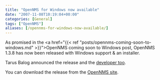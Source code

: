 ```yaml
---
title: "OpenNMS for Windows now available"
date: "2007-11-08T10:19:04+00:00"
categories: [General]
tags: ["OpenNMS"]
aliases: [/opennms-for-windows-now-available/]
---
```


As promised in the <a href="{{< ref "posts/opennms-coming-soon-to-windows.md" >}}">OpenNMS coming soon to Windows</a> post, OpenNMS 1.3.8 has now been released with Windows support &amp; an installer.

Tarus Balog announced the release and the <a href="http://www.racoonfink.com/archives/000742.html">developer too</a>.

You can download the release from the <a href="http://www.opennms.org/">OpenNMS site</a>.
